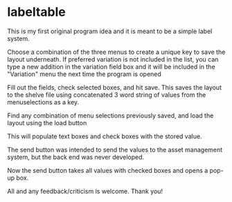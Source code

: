 # labeltable

This is my first original program idea and it is meant to be a simple label system.

Choose a combination of the three menus to create a unique key to save the layout underneath.  If preferred variation
is not included in the list, you can type a new addition in the variation field box and it will be included in 
the "Variation" menu the next time the program is opened

Fill out the fields, check selected boxes, and hit save.  This saves the layout to the shelve file using 
concatenated 3 word string of values from the menuselections as a key.

Find any combination of menu selections previously saved, and load the layout using the load button

This will populate text boxes and check boxes with the stored value.

The send button was intended to send the values to the asset management system, but the back end was never developed.

Now the send button takes all values with checked boxes and opens a pop-up box.

All and any feedback/criticism is welcome.  Thank you!
